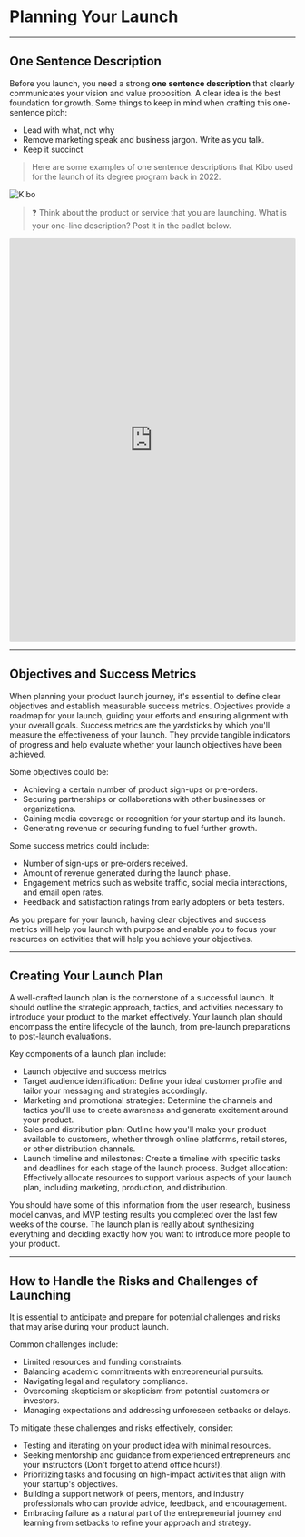 # Planning Your Launch

---

## One Sentence Description

Before you launch, you need a strong **one sentence description** that clearly communicates your vision and value proposition. A clear idea is the best foundation for growth. Some things to keep in mind when crafting this one-sentence pitch:

- Lead with what, not why
- Remove marketing speak and business jargon. Write as you talk.
- Keep it succinct

> Here are some examples of one sentence descriptions that Kibo used for the launch of its degree program back in 2022.

![Kibo](/lessons/launching-your-venture/kibo-descrption.png)  

> ❓ Think about the product or service that you are launching. What is your one-line description? Post it in the padlet below.

<div style="border:1px solid rgba(0,0,0,0.1);border-radius:2px;box-sizing:border-box;overflow:hidden;position:relative;width:100%;background:#F4F4F4"><iframe src="https://padlet.com/embed/2dycthzm4ywd8vd5" frameborder="0" allow="camera;microphone;geolocation" style="width:100%;height:708px;display:block;padding:0;margin:0"></iframe></div>

---

## Objectives and Success Metrics

When planning your product launch journey, it's essential to define clear objectives and establish measurable success metrics. Objectives provide a roadmap for your launch, guiding your efforts and ensuring alignment with your overall goals. Success metrics are the yardsticks by which you'll measure the effectiveness of your launch. They provide tangible indicators of progress and help evaluate whether your launch objectives have been achieved. 

Some objectives could be:

- Achieving a certain number of product sign-ups or pre-orders.
- Securing partnerships or collaborations with other businesses or organizations.
- Gaining media coverage or recognition for your startup and its launch.
- Generating revenue or securing funding to fuel further growth.

Some success metrics could include:

- Number of sign-ups or pre-orders received.
- Amount of revenue generated during the launch phase.
- Engagement metrics such as website traffic, social media interactions, and email open rates.
- Feedback and satisfaction ratings from early adopters or beta testers.

As you prepare for your launch, having clear objectives and success metrics will help you launch with purpose and enable you to focus your resources on activities that will help you achieve your objectives. 

---

## Creating Your Launch Plan

A well-crafted launch plan is the cornerstone of a successful launch. It should outline the strategic approach, tactics, and activities necessary to introduce your product to the market effectively. Your launch plan should encompass the entire lifecycle of the launch, from pre-launch preparations to post-launch evaluations.

Key components of a launch plan include:

- Launch objective and success metrics
- Target audience identification: Define your ideal customer profile and tailor your messaging and strategies accordingly.
- Marketing and promotional strategies: Determine the channels and tactics you'll use to create awareness and generate excitement around your product.
- Sales and distribution plan: Outline how you'll make your product available to customers, whether through online platforms, retail stores, or other distribution channels.
- Launch timeline and milestones: Create a timeline with specific tasks and deadlines for each stage of the launch process.
Budget allocation: Effectively allocate resources to support various aspects of your launch plan, including marketing, production, and distribution.

You should have some of this information from the user research, business model canvas, and MVP testing results you completed over the last few weeks of the course. The launch plan is really about synthesizing everything and deciding exactly how you want to introduce more people to your product. 

--- 

## How to Handle the Risks and Challenges of Launching

It is essential to anticipate and prepare for potential challenges and risks that may arise during your product launch.

Common challenges include:

- Limited resources and funding constraints.
- Balancing academic commitments with entrepreneurial pursuits.
- Navigating legal and regulatory compliance.
- Overcoming skepticism or skepticism from potential customers or investors.
- Managing expectations and addressing unforeseen setbacks or delays.

To mitigate these challenges and risks effectively, consider:

- Testing and iterating on your product idea with minimal resources.
- Seeking mentorship and guidance from experienced entrepreneurs and your instructors (Don't forget to attend office hours!).
- Prioritizing tasks and focusing on high-impact activities that align with your startup's objectives.
- Building a support network of peers, mentors, and industry professionals who can provide advice, feedback, and encouragement.
- Embracing failure as a natural part of the entrepreneurial journey and learning from setbacks to refine your approach and strategy.
